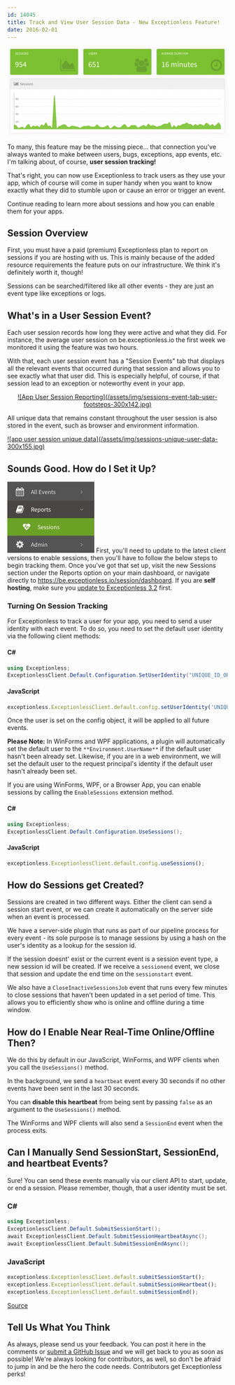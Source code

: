 ```yaml
---
id: 14045
title: Track and View User Session Data - New Exceptionless Feature!
date: 2016-02-01
---
```

![app user session logging](/assets/img/news/sessions-dashboard-header2-1024x411.png)

To many, this feature may be the missing piece... that connection you've always wanted to make between users, bugs, exceptions, app events, etc. I'm talking about, of course, **user session tracking!**

That's right, you can now use Exceptionless to track users as they use your app, which of course will come in super handy when you want to know exactly what they did to stumble upon or cause an error or trigger an event.

Continue reading to learn more about sessions and how you can enable them for your apps.

<!--more-->

## Session Overview

First, you must have a paid (premium) Exceptionless plan to report on sessions if you are hosting with us. This is mainly because of the added resource requirements the feature puts on our infrastructure. We think it's definitely worth it, though!

Sessions can be searched/filtered like all other events - they are just an event type like exceptions or logs.

## What's in a User Session Event?

Each user session records how long they were active and what they did. For instance, the average user session on be.exceptionless.io the first week we monitored it using the feature was two hours.

With that, each user session event has a "Session Events" tab that displays all the relevant events that occurred during that session and allows you to see exactly what that user did. This is especially helpful, of course, if that session lead to an exception or noteworthy event in your app.

<p style="text-align: center;">
  <a href="/assets/img/news/sessions-event-tab-user-footsteps.jpg" rel="attachment wp-att-14046">![App User Session Reporting](/assets/img/sessions-event-tab-user-footsteps-300x142.jpg)</a>
</p>

<p style="text-align: left;">
  All unique data that remains constant throughout the user session is also stored in the event, such as browser and environment information.
</p>

<p style="text-align: left;">
  <a href="/assets/img/news/sessions-unique-user-data.jpg" rel="attachment wp-att-14047">![app user session unique data](/assets/img/sessions-unique-user-data-300x155.jpg)</a>
</p>

<h2 style="text-align: left;">
  Sounds Good. How do I Set it Up?
</h2>

![sessions-dashboard-nav](/assets/img/news/sessions-dashboard-nav.jpg) First, you'll need to update to the latest client versions to enable sessions, then you'll have to follow the below steps to begin tracking them. Once you've got that set up, visit the new Sessions section under the Reports option on your main dashboard, or navigate directly to https://be.exceptionless.io/session/dashboard. If you are **self hosting**, make sure you <a href="/new-releases-for-all-the-codes-exceptionless-3-2/" target="_blank">update to Exceptionless 3.2</a> first.

### Turning On Session Tracking

For Exceptionless to track a user for your app, you need to send a user identity with each event. To do so, you need to set the default user identity via the following client methods:

#### C#

```cs
using Exceptionless;
ExceptionlessClient.Default.Configuration.SetUserIdentity("UNIQUE_ID_OR_EMAIL_ADDRESS", "Display Name");
```

#### JavaScript

```js
exceptionless.ExceptionlessClient.default.config.setUserIdentity('UNIQUE_ID_OR_EMAIL_ADDRESS', 'Display Name');
```

Once the user is set on the config object, it will be applied to all future events.

**Please Note:** In WinForms and WPF applications, a plugin will automatically set the default user to the `**Environment.UserName**` if the default user hasn't been already set. Likewise, if you are in a web environment, we will set the default user to the request principal's identity if the default user hasn't already been set.

If you are using WinForms, WPF, or a Browser App, you can enable sessions by calling the `EnableSessions` extension method.

#### C#

```cs
using Exceptionless;
ExceptionlessClient.Default.Configuration.UseSessions();
```

#### JavaScript

```js
exceptionless.ExceptionlessClient.default.config.useSessions();
```

## How do Sessions get Created?

Sessions are created in two different ways. Either the client can send a session start event, or we can create it automatically on the server side when an event is processed.

We have a server-side plugin that runs as part of our pipeline process for every event - its sole purpose is to manage sessions by using a hash on the user's identity as a lookup for the session id.

If the session doesnt' exist or the current event is a session event type, a new session id will be created. If we receive a `sessionend` event, we close that session and update the end time on the `sessionstart` event.

We also have a `CloseInactiveSessionsJob` event that runs every few minutes to close sessions that haven't been updated in a set period of time. This allows you to efficiently show who is online and offline during a time window.

## How do I Enable Near Real-Time Online/Offline Then?

We do this by default in our JavaScript, WinForms, and WPF clients when you call the `UseSessions()` method.

In the background, we send a `heartbeat` event every 30 seconds if no other events have been sent in the last 30 seconds.

You can **disable this heartbeat** from being sent by passing `false` as an argument to the `UseSessions()` method.

The WinForms and WPF clients will also send a `SessionEnd` event when the process exits.

## Can I Manually Send SessionStart, SessionEnd, and heartbeat Events?

Sure! You can send these events manually via our client API to start, update, or end a session. Please remember, though, that a user identity must be set.

### C#

```cs
using Exceptionless;
ExceptionlessClient.Default.SubmitSessionStart();
await ExceptionlessClient.Default.SubmitSessionHeartbeatAsync();
await ExceptionlessClient.Default.SubmitSessionEndAsync();
```

### JavaScript

```javascript
exceptionless.ExceptionlessClient.default.submitSessionStart();
exceptionless.ExceptionlessClient.default.submitSessionHeartbeat();
exceptionless.ExceptionlessClient.default.submitSessionEnd();
```

<a href="https://github.com/exceptionless/Exceptionless.JavaScript/blob/v1.6.4/src/ExceptionlessClient.ts#L112-L128" target="_blank">Source</a>

## Tell Us What You Think

As always, please send us your feedback. You can post it here in the comments or <a href="https://github.com/exceptionless" target="_blank">submit a GitHub Issue</a> and we will get back to you as soon as possible! We're always looking for contributors, as well, so don't be afraid to jump in and be the hero the code needs. Contributors get Exceptionless perks!

